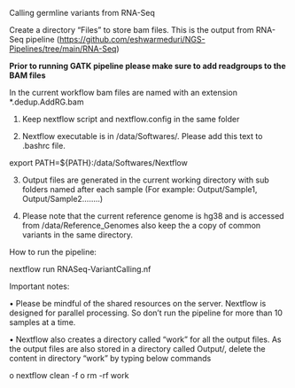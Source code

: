 Calling germline variants from RNA-Seq


Create a directory “Files” to store bam files. This is the output from RNA-Seq pipeline (https://github.com/eshwarmeduri/NGS-Pipelines/tree/main/RNA-Seq)  

**Prior to running GATK pipeline please make sure to add readgroups to the BAM files**

In the current workflow bam files are named with an extension *.dedup.AddRG.bam


1)	Keep nextflow script and nextflow.config in the same folder

2)	Nextflow executable is in /data/Softwares/. Please add this text to .bashrc file. 

export PATH=${PATH}:/data/Softwares/Nextflow

3)	Output files are generated in the current working directory with sub folders named after each sample (For example: Output/Sample1, Output/Sample2……..)

4)	Please note that the current reference genome is hg38 and is accessed from /data/Reference_Genomes also keep the a copy of common variants in the same directory. 


How to run the pipeline:

nextflow run RNASeq-VariantCalling.nf



Important notes: 

•	Please be mindful of the shared resources on the server. Nextflow is designed for parallel processing. So don’t run the pipeline for more than 10 samples at a time. 

•	Nextflow also creates a directory called “work” for all the output files. As the output files are also stored in a directory called Output/, delete the content in directory “work” by typing below commands

o	nextflow clean -f
o	rm -rf work 






